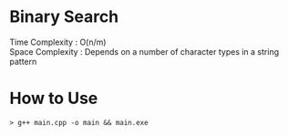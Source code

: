 # Binary Search
Time Complexity  : O(n/m)  
Space Complexity : Depends on a number of character types in a string pattern  

# How to Use
```console
> g++ main.cpp -o main && main.exe
```


